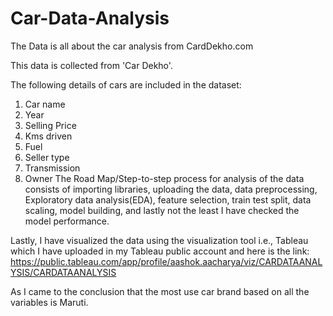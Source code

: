 # Car-Data-Analysis


The Data is all about the car analysis from CardDekho.com

This data is collected from 'Car Dekho'.

The following details of cars are included in the dataset:
1) Car name
2) Year
3) Selling Price
4) Kms driven
5) Fuel
6) Seller type
7) Transmission
8) Owner
The Road Map/Step-to-step process for analysis of the data consists of importing libraries, uploading the data, data preprocessing, Exploratory data analysis(EDA), feature selection, train test split, data scaling, model building, and lastly not the least I have checked the model performance.

Lastly, I have visualized the data using the visualization tool i.e., Tableau which I have uploaded in my Tableau public account and here is the link: https://public.tableau.com/app/profile/aashok.aacharya/viz/CARDATAANALYSIS/CARDATAANALYSIS

As I came to the conclusion that the most use car brand based on all the variables is Maruti.
